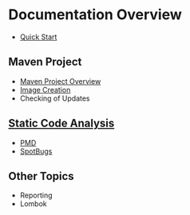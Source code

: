 # Documentation Overview

- [Quick Start](QuickStart.md)

## Maven Project
- [Maven Project Overview](MavenProject.md)
- [Image Creation](ImageCreation.md)
- Checking of Updates

## [Static Code Analysis](StaticCodeAnalysis.md)
- [PMD](PMD.md)
- [SpotBugs](SpotBugs.md)

## Other Topics
- Reporting
- Lombok